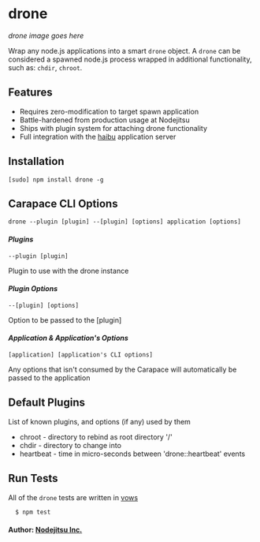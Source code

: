 # drone

*drone image goes here*

Wrap any node.js applications into a smart `drone` object.  A `drone` can be considered a spawned node.js process wrapped in additional functionality, such as: `chdir`, `chroot`. 

## Features

  - Requires zero-modification to target spawn application
  - Battle-hardened from production usage at Nodejitsu
  - Ships with plugin system for attaching drone functionality
  - Full integration  with the <a href="http://github.com/nodejitsu/haibu">haibu</a> application server

## Installation

```shell
[sudo] npm install drone -g
```
## Carapace CLI Options

`drone --plugin [plugin] --[plugin] [options] application [options]`

#### *Plugins*
`--plugin [plugin]`

Plugin to use with the drone instance

#### *Plugin Options*
`--[plugin] [options]`

Option to be passed to the [plugin]

#### *Application & Application's Options*
`[application] [application's CLI options]`

Any options that isn't consumed by the Carapace will automatically be passed to the application

## Default Plugins
List of known plugins, and options (if any) used by them

* chroot - directory to rebind as root directory '/'
* chdir - directory to change into 
* heartbeat - time in micro-seconds between 'drone::heartbeat' events

## Run Tests
All of the `drone` tests are written in [vows][4]

``` bash
  $ npm test
```

#### Author: [Nodejitsu Inc.](http://www.nodejitsu.com)

[1]:https://github.com/nodejitsu/haibu
[3]:https://github.com/indexzero/forever
[4]:https://github.com/cloudhead/vows